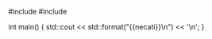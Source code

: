 #include <iostream>
#include <format>

int main()
{
	std::cout << std::format("{{necati}}\n") << '\n';
}
